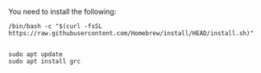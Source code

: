 You need to install the following:

    /bin/bash -c "$(curl -fsSL https://raw.githubusercontent.com/Homebrew/install/HEAD/install.sh)"


    sudo apt update
    sudo apt install grc




